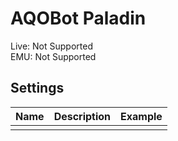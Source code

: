 # AQOBot Paladin

Live: Not Supported  
EMU: Not Supported

## Settings

| **Name** | **Description** | **Example** |
| :-- | :----- | :--- |
|  |  |  |
